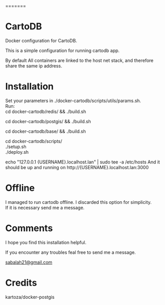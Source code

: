 =======
# CartoDB

Docker configuration for CartoDB.

This is a simple configuration for running cartodb app.

By default All containers are linked to the host net stack, and therefore share
the same ip address.  

# Installation

Set your parameters in ./docker-cartodb/scripts/utils/params.sh.  
Run:  
cd docker-cartodb/redis/ && ./build.sh

cd docker-cartodb/postgis/ && ./build.sh

cd docker-cartodb/base/ && ./build.sh

cd docker-cartodb/scripts/  
./setup.sh  
./deploy.sh

echo "127.0.0.1 {USERNAME}.localhost.lan" | sudo tee -a /etc/hosts
And it should be up and running on http://{USERNAME}.localhost.lan:3000

# Offline
I managed to run cartodb offline. I discarded this option for simplicity.  
If it is necessary send me a message.

# Comments

I hope you find this installation helpful.

If you encounter any troubles feal free to send me a message. 

sabalah21@gmail.com

# Credits
kartoza/docker-postgis
